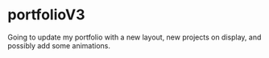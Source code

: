 # portfolioV3
Going to update my portfolio with a new layout, new projects on display, and possibly add some animations.
